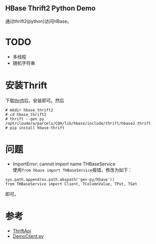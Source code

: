HBase Thrift2 Python Demo
---
通过thrift2(python)访问HBase。

TODO
===
- 多线程
- 随机字符串

安装Thrift
=== 

下载[thrift](http://thrift.apache.org/)后，安装即可。然后

```
# mkdir hbase_thrift2
# cd hbase_thrift2
# thrift --gen py /opt/cloudera/parcels/CDH/lib/hbase/include/thrift/hbase2.thrift
# pip install hbase-thrift
```

问题
===

- ImportError: cannot import name THBaseService   
使用`from hbase import THBaseService`报错，修改为如下：
```
sys.path.append(os.path.abspath('gen-py/hbase'))
from THBaseService import Client, TColumnValue, TPut, TGet
```
即可。

参考
===
- [ThriftApi](https://wiki.apache.org/hadoop/Hbase/ThriftApi)
- [DemoClient.py](https://github.com/apache/hbase/blob/master/hbase-examples/src/main/python/thrift2/DemoClient.py)
